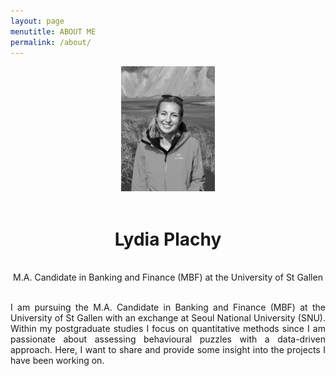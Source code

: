 ```yaml
---
layout: page
menutitle: ABOUT ME
permalink: /about/
---
```


<center>
  
<img src="/images/Photo_Informal43.jpeg" alt="Informal Photo" style="height: 200px; width:150px;"/>
<br><br>
<h1>Lydia Plachy </h1>
  <br>
    <body>
    M.A. Candidate in Banking and Finance (MBF) at the University of St Gallen <br><br>
<p align="justify">
I am pursuing the M.A. Candidate in Banking and Finance (MBF) at the University of St Gallen with an exchange at Seoul National University (SNU). Within my postgraduate studies I focus on quantitative methods since I am passionate about assessing behavioural puzzles with a data-driven approach. Here, I want to share and provide some insight into the projects I have been working on.
</p>
</body>

</center> 

